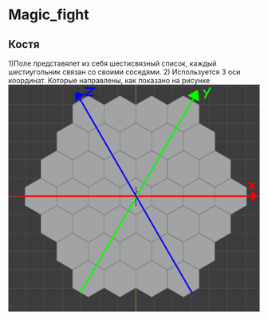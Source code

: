 # Magic_fight
## Костя

1)Поле представялет из себя шестисвязный список, каждый шестиугольник связан со своими соседями.
2) Используется 3 оси координат. Которые направлены, как показано на рисунке
<code>![coordinates](/images/coordinates.png "Пейзаж с горами")
</code>
